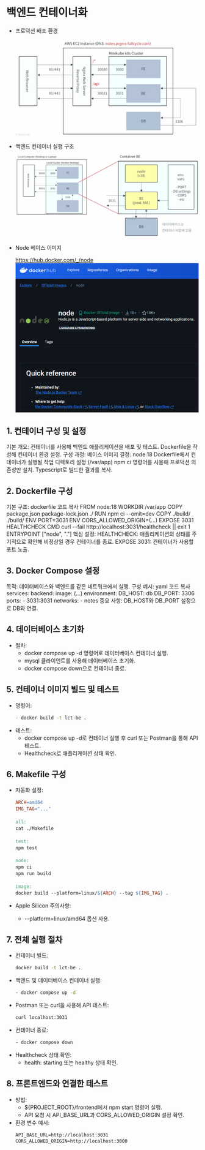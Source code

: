 # 백엔드 컨테이너화

- 프로덕션 배포 환경

    ![alt text](image.png)

- 백엔드 컨테이너 실행 구조

    ![alt text](image-1.png)

- Node 베이스 이미지

    https://hub.docker.com/_/node
    ![alt text](image-2.png)


## 1. 컨테이너 구성 및 설정
기본 개요:
컨테이너를 사용해 백엔드 애플리케이션을 배포 및 테스트.
Dockerfile을 작성해 컨테이너 환경 설정.
구성 과정:
베이스 이미지 결정: node:18
Dockerfile에서 컨테이너가 실행될 작업 디렉토리 설정 (/var/app)
npm ci 명령어를 사용해 프로덕션 의존성만 설치.
Typescript로 빌드한 결과를 복사.

## 2. Dockerfile 구성
기본 구조:
dockerfile
코드 복사
FROM node:18
WORKDIR /var/app
COPY package.json package-lock.json ./
RUN npm ci --omit=dev
COPY ./build/ ./build/
ENV PORT=3031
ENV CORS_ALLOWED_ORIGIN=(...)
EXPOSE 3031
HEALTHCHECK CMD curl --fail http://localhost:3031/healthcheck || exit 1
ENTRYPOINT ["node", "."]
핵심 설정:
HEALTHCHECK: 애플리케이션의 상태를 주기적으로 확인해 비정상일 경우 컨테이너를 종료.
EXPOSE 3031: 컨테이너가 사용할 포트 노출.

## 3. Docker Compose 설정
목적: 데이터베이스와 백엔드를 같은 네트워크에서 실행.
구성 예시:
yaml
코드 복사
services:
  backend:
    image: (...)
    environment:
      DB_HOST: db
      DB_PORT: 3306
    ports:
      - 3031:3031
    networks:
      - notes
중요 사항:
DB_HOST와 DB_PORT 설정으로 DB와 연결.

## 4. 데이터베이스 초기화
- 절차:
    - docker compose up -d 명령어로 데이터베이스 컨테이너 실행.
    - mysql 클라이언트를 사용해 데이터베이스 초기화.
    - docker compose down으로 컨테이너 종료.

## 5. 컨테이너 이미지 빌드 및 테스트
- 명령어:
    ```bash
    - docker build -t lct-be .
    ```
- 테스트:
    - docker compose up -d로 컨테이너 실행 후 curl 또는 Postman을 통해 API 테스트.
    - Healthcheck로 애플리케이션 상태 확인.

## 6. Makefile 구성

- 자동화 설정:
    ```makefile
    ARCH=amd64
    IMG_TAG="..."

    all:
    cat ./Makefile

    test:
    npm test

    node:
    npm ci
    npm run build

    image:
    docker build --platform=linux/${ARCH} --tag ${IMG_TAG} .
    ```

- Apple Silicon 주의사항:
    - --platform=linux/amd64 옵션 사용.

## 7. 전체 실행 절차
- 컨테이너 빌드:
    ```bash
    docker build -t lct-be .
    ```
- 백엔드 및 데이터베이스 컨테이너 실행:
    ```bash
    - docker compose up -d
    ```
- Postman 또는 curl을 사용해 API 테스트:
    ```bash
    curl localhost:3031
    ```
- 컨테이너 종료:
    ```bash
    - docker compose down
    ```
- Healthcheck 상태 확인:
    - health: starting 또는 healthy 상태 확인.

## 8. 프론트엔드와 연결한 테스트
- 방법:
    - ${PROJECT_ROOT}/frontend에서 npm start 명령어 실행.
    - API 요청 시 API_BASE_URL과 CORS_ALLOWED_ORIGIN 설정 확인.
- 환경 변수 예시:
    ```env
    API_BASE_URL=http://localhost:3031
    CORS_ALLOWED_ORIGIN=http://localhost:3000
    ```